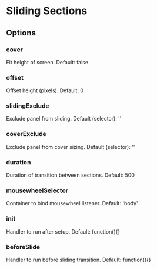 # Sliding Sections

## Options

### cover
Fit height of screen. Default: false

### offset
Offset height (pixels). Default: 0

### slidingExclude
Exclude panel from sliding. Default (selector): ''

### coverExclude
Exclude panel from cover sizing. Default (selector): ''

### duration
Duration of transition between sections. Default: 500

### mousewheelSelector
Container to bind mousewheel listener. Default: 'body'

### init
Handler to run after setup. Default: function(){}

### beforeSlide
Handler to run before sliding transition. Default: function(){}